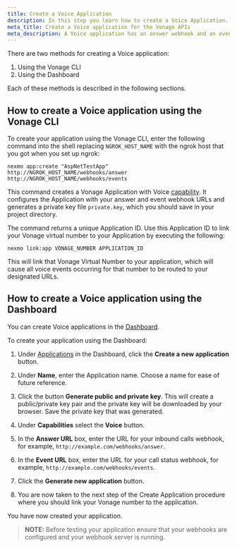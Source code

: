 ```yaml
---
title: Create a Voice Application
description: In this step you learn how to create a Voice Application. A Voice application has an answer webhook and an events webhook.
meta_title: Create a Voice application for the Vonage APIs
meta_description: A Voice application has an answer webhook and an events webhook.
---
```


There are two methods for creating a Voice application:

1. Using the Vonage CLI
2. Using the Dashboard

Each of these methods is described in the following sections.

## How to create a Voice application using the Vonage CLI

To create your application using the Vonage CLI, enter the following command into the shell replacing `NGROK_HOST_NAME` with the ngrok host that you got when you set up ngrok:

``` shell
nexmo app:create "AspNetTestApp" http://NGROK_HOST_NAME/webhooks/answer http://NGROK_HOST_NAME/webhooks/events
```

This command creates a Vonage Application with Voice [capability](/application/overview#capabilities). It  configures the Application with your answer and event webhook URLs and generates a private key file `private.key`, which you should save in your project directory.

The command returns a unique Application ID. Use this Application ID to link your Vonage virtual number to your Application by executing the following:

```shell
nexmo link:app VONAGE_NUMBER APPLICATION_ID
```

This will link that Vonage Virtual Number to your application, which will cause all voice events occurring for that number to be routed to your designated URLs.

## How to create a Voice application using the Dashboard

You can create Voice applications in the [Dashboard](https://dashboard.nexmo.com/applications).

To create your application using the Dashboard:

1. Under [Applications](https://dashboard.nexmo.com/applications) in the Dashboard, click the **Create a new application** button.

2. Under **Name**, enter the Application name. Choose a name for ease of future reference.

3. Click the button **Generate public and private key**. This will create a public/private key pair and the private key will be downloaded by your browser. Save the private key that was generated.

4. Under **Capabilities** select the **Voice** button.

5. In the **Answer URL** box, enter the URL for your inbound calls webhook, for example, `http://example.com/webhooks/answer`.

6. In the **Event URL** box, enter the URL for your call status webhook, for example, `http://example.com/webhooks/events`.

7. Click the **Generate new application** button.

8. You are now taken to the next step of the Create Application procedure where you should link your Vonage number to the application.

You have now created your application.

> **NOTE:** Before testing your application ensure that your webhooks are configured and your webhook server is running.
